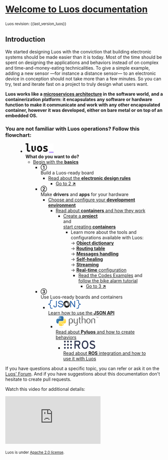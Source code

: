 <h1 class="no-break"><a href="#welcome" class="header" id="welcome">Welcome to Luos documentation</a></h1>

<small>Luos revision: {{last_version_luos}}</small>

## Introduction

We started designing Luos with the conviction that building electronic systems should be made easier than it is today. Most of the time should be spent on designing the applications and behaviors instead of on complex and time-and-money-eating technicalities. To give a simple example, adding a new sensor &mdash;for instance a distance sensor&mdash; to an electronic device in conception should not take more than a few minutes. So you can try, test and iterate fast on a project to truly design what users want.

**Luos works like a <a href="https://en.wikipedia.org/wiki/Microservices" target="_blank">microservices architecture</a> in the software world, and a containerization platform: it encapsulates any software or hardware function to make it communicate and work with any other encapsulated container, however it was developed, either on bare metal or on top of an embedded OS.**

### You are not familiar with Luos operations? Follow this flowchart:

<div id="container1">

<figure  class="print-break">
  <figcaption></figcaption>
  <ul class="tree">
    <li class="wf_li"><span class="cust_choice"><img src="./_assets/img/logo-luos.png" height="30px"><br /><strong>What do you want to do?</strong></span>
      <ul class="wf_ul">
        <li class="wf_li"><span class="cust_basics"><a name="step2"></a><a name="step3"></a><a href="./pages/overview/general-basics.md">Begin with the <b>basics</b></a></span>
          <ul class="wf_ul">
            <li class="wf_li"><span class="cust_choice"><strong class="cust_number">&#9312;</strong><br />Build a Luos-ready board</span>
              <ul class="wf_ul">
                <li class="wf_li"><span><a href="./pages/low/electronic-design.md">Read about the <b>electronic design rules</b></a></span>
                	<ul class="wf_ul">
                		<li class="wf_li"><span><a href="#step2">Go to 2 <strong>&#8599;</strong></a></span>
                		</li>
                	</ul>
                </li>
              </ul>
            </li>
           <li class="wf_li"><span class="cust_choice"><strong class="cust_number">&#9313;</strong><br />Make <b>drivers</b> and <b>apps</b> for your hardware</span>
              <ul class="wf_ul">
                <li class="wf_li"><span><a href="./pages/low/dev-env.md">Choose and configure your <b>development environment</b></a></span>
                	<ul class="wf_ul">
                		<li class="wf_li"><span><a href="./pages/low/containers.md">Read about <b>containers</b> and how they work
</a></span>
                			<ul class="wf_ul">
                				<li class="wf_li"><span><a href="./pages/low/containers/create-project.md">Create a <b>project</b></a><br /> and <br /><a href="./pages/low/containers/create-containers.md">start creating <b>containers</b></a></span>
                					<ul class="wf_ul">
                						<li class="wf_li"><span>Learn more about the tools and configurations available with Luos:<br /> 
											&#8594; <a href="./pages/low/containers/od.md"><b>Object dictionary</b></a><br />
											&#8594; <a href="./pages/low/containers/routing-table.md"><b>Routing table</b></a><br />
											&#8594; <a href="./pages/low/containers/msg-handling.md"><b>Messages handling</b></a><br />
											&#8594; <a href="./pages/low/containers/self-healing.md"><b>Self-healing</b></a><br />
											&#8594; <a href="./pages/low/containers/streaming.md"><b>Streaming</b></a><br />
											&#8594; <a href="./pages/low/containers/rt-config.md"><b>Real-time</b> configuration</a></span>
                							<ul class="wf_ul">
                								<li class="wf_li"><span><a href="./pages/low/containers/examples.md">Read the Codes Examples</a> and <a href="https://community.luos.io/t/a-new-way-to-design-embedded-app-using-luos-intro/277">follow the bike alarm tutorial</a>
												</span>
													<ul class="wf_ul">
								                		<li class="wf_li"><span><a href="#step3">Go to 3 <strong>&#8599;</strong></a></span>
								                		</li>
								                	</ul>
                								</li>
                							</ul>
                						</li>
                					</ul>
                				</li>
                			</ul>
                		</li>
                	</ul>
                </li>
              </ul>
            </li>
            <li class="wf_li"><span class="cust_choice"><strong class="cust_number">&#9314;</strong><br />Use Luos-ready boards and containers</span>
                <ul class="wf_ul">
                	<li class="wf_li"><span><a href="./pages/high/json-api.md#"><img src="./_assets/img/json-logo.png" height="30px"><br />Learn how to use the <b>JSON API</b></a></span>
                		<ul class="wf_ul">
                			<li class="wf_li"><span><a href="./pages/high/pyluos.md"><img src="./_assets/img/python-logo.png" height="40px"><br />Read about <b>Pyluos</b> and how to create behaviors</a></span>
                        <ul class="wf_ul">
                          <li class="wf_li"><span><a href="./pages/high/ros.md"><img src="./_assets/img/ros-logo.png" height="30px"><br />Read about <b>ROS</b> integration and how to use it with Luos</a></span>
                          </li>
                        </ul>
                			</li>
                		</ul>
                	</li>
                </ul>
            </li>
          </ul>
        </li>
      </ul>
    </li>
  </ul>
</figure>
</div>

If you have questions about a specific topic, you can refer or ask it on the <a href="https://community.luos.io" target="_blank">Luos' Forum</a>. And if you have suggestions about this documentation don't hesitate to create pull requests.

Watch this video for additional details:

<iframe class="cust_video" src="https://www.youtube.com/embed/xQe3z0M_FE8?feature=oembed" frameborder="0" allow="accelerometer; autoplay; encrypted-media; gyroscope; picture-in-picture" allowfullscreen></iframe><br />


<small>Luos is under <a href="https://github.com/Luos-io/Luos/blob/master/LICENSE" target="_blank">Apache 2.0 license</a>.</small>
